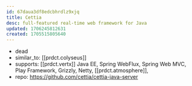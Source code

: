 ```yaml
---
id: 67daua3df8edcbhrdlz9xjq
title: Cettia
desc: full-featured real-time web framework for Java
updated: 1706245812631
created: 1705515805640
---
```


- dead
- similar_to: [[prdct.colyseus]]
- supports: [[prdct.vertx]] Java EE, Spring WebFlux, Spring Web MVC, Play Framework,  Grizzly, Netty, [[prdct.atmosphere]],
- repo: https://github.com/cettia/cettia-java-server
